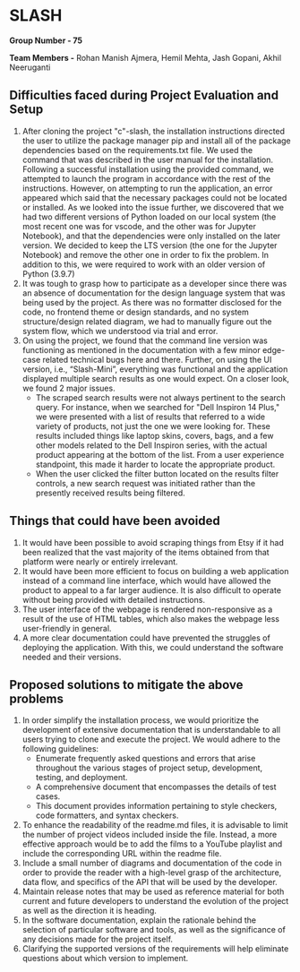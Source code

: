 # SLASH
**Group Number - 75**

**Team Members -** 
Rohan Manish Ajmera, Hemil Mehta, Jash Gopani, Akhil Neeruganti

## Difficulties faced during Project Evaluation and Setup
1. After cloning the project "c"-slash, the installation instructions directed the user to utilize the package manager pip and install all of the package dependencies based on the requirements.txt file. We used the command that was described in the user manual for the installation. Following a successful installation using the provided command, we attempted to launch the program in accordance with the rest of the instructions. However, on attempting to run the application, an error appeared which said that the necessary packages could not be located or installed. As we looked into the issue further, we discovered that we had two different versions of Python loaded on our local system (the most recent one was for vscode, and the other was for Jupyter Notebook), and that the dependencies were only installed on the later version. We decided to keep the LTS version (the one for the Jupyter Notebook) and remove the other one in order to fix the problem. In addition to this, we were required to work with an older version of Python (3.9.7)
2. It was tough to grasp how to participate as a developer since there was an absence of documentation for the design language system that was being used by the project. As there was no formatter disclosed for the code, no frontend theme or design standards, and no system structure/design related diagram, we had to manually figure out the system flow, which we understood via trial and error.
3. On using the project, we found that the command line version was functioning as mentioned in the documentation with a few minor edge-case related technical bugs here and there. Further, on using the UI version, i.e., “Slash-Mini”, everything was functional and the application displayed multiple search results as one would expect. On a closer look, we found 2 major issues.
   * The scraped search results were not always pertinent to the search query. For instance, when we searched for "Dell Inspiron 14 Plus," we were presented with a list of results that referred to a wide variety of products, not just the one we were looking for. These results included things like laptop skins, covers, bags, and a few other models related to the Dell Inspiron series, with the actual product appearing at the bottom of the list. From a user experience standpoint, this made it harder to locate the appropriate product.
   * When the user clicked the filter button located on the results filter controls, a new search request was initiated rather than the presently received results being filtered.

## Things that could have been avoided 
1. It would have been possible to avoid scraping things from Etsy if it had been realized that the vast majority of the items obtained from that platform were nearly or entirely irrelevant.
2. It would have been more efficient to focus on building a web application instead of a command line interface, which would have allowed the product to appeal to a far larger audience. It is also difficult to operate without being provided with detailed instructions.
3. The user interface of the webpage is rendered non-responsive as a result of the use of HTML tables, which also makes the webpage less user-friendly in general.
4. A more clear documentation could have prevented the struggles of deploying the application. With this, we could understand the software needed and their versions.

## Proposed solutions to mitigate the above problems
1. In order simplify the installation process, we would prioritize the development of extensive documentation that is understandable to all users trying to clone and execute the project. We would adhere to the following guidelines:
    * Enumerate frequently asked questions and errors that arise throughout the various stages of project setup, development, testing, and deployment.
    * A comprehensive document that encompasses the details of test cases.
    * This document provides information pertaining to style checkers, code formatters, and syntax checkers.
2. To enhance the readability of the readme.md files, it is advisable to limit the number of project videos included inside the file. Instead, a more effective approach would be to add the films to a YouTube playlist and include the corresponding URL within the readme file. 
3. Include a small number of diagrams and documentation of the code in order to provide the reader with a high-level grasp of the architecture, data flow, and specifics of the API that will be used by the developer.
4. Maintain release notes that may be used as reference material for both current and future developers to understand the evolution of the project as well as the direction it is heading.
5. In the software documentation, explain the rationale behind the selection of particular software and tools, as well as the significance of any decisions made for the project itself.
6. Clarifying the supported versions of the requirements will help eliminate questions about which version to implement.
